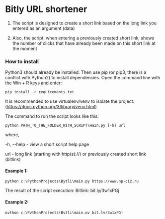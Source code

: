 # Bitly URL shortener

1. The script is designed to create a short link based on the long link you entered as an argument (data)

2. Also, the script, when entering a previously created short link, shows the number of clicks that have already
been made on this short link at the moment

### How to install

Python3 should already be installed. 
Then use pip (or pip3, there is a conflict with Python2) to install dependencies.
Open the command line with the Win + R keys and enter:
```
pip install -r requirements.txt
```
It is recommended to use virtualenv/venv to isolate the project.
(https://docs.python.org/3/library/venv.html)

The command to run the script looks like this:
```
python PATH_TO_THE_FOLDER_WITH_SCRIPT\маіп.ру [-h] url
```
where, 

 -h, --help - view a short script help page
 
 url - long link (starting with http(s)://) or previously created short link (bitlink)

#### Example 1:
```
python c:\PythonProjects\Bytli\main.py https://www.np-ciz.ru
```
The result of the script execution:
Bitlink: bit.ly/3w1xPGj

#### Example 2:
```
python c:\PythonProjects\Bytli\main.py bit.ly/3w1xPGj
```
The result of the script execution:
By the link bit.ly/3w1xPGj clicked 3 times(a)

### Project Goals
This code was written for educational purposes as part of an online course for web developers at [dvmn.org](https://dvmn.org/).



# Обрезка ссылок с помощью Битли

1. Скрипт предназначен для создания короткой ссылки на основании введенной вами в качестве аргумента (данных) 
длинной ссылки
  
2. Также скрипт при вводе ранее созданной короткой ссылки показывает количество переходов, которое на данный момент уже
осуществлялось по данной короткой ссылке

### Как установить?

Python3 должен быть уже установлен. 
Затем используйте pip (или pip3, есть конфликт с Python2) для установки зависимостей.
Открываем командную строку клавишами Win+R и вводим:
```
pip install -r requirements.txt
```
Рекомендуется использовать virtualenv/venv для изоляции проекта.
(https://docs.python.org/3/library/venv.html)

Команда на запуск скрипта выглядит так:
```
python ПУТЬ_К_ПАПКЕ_СО_СКРИПТОМ\main.py [-h] url
```
где,

  -h, --help - просмотр короткой страницы помощи по скрипту
  
  url - длинная ссылка (начиная с http(s)://) или ранее созданная короткая ссылка (bitlink)
  

#### Пример 1:
```
python c:\PythonProjects\Bytli\main.py https://www.np-ciz.ru
```
Результат выполнения скрипта:
Битлинк:  bit.ly/3w1xPGj

#### Пример 2:
```
python c:\PythonProjects\Bytli\main.py bit.ly/3w1xPGj
```
Результат выполнения скрипта:
По ссылке bit.ly/3w1xPGj перешли 3 раз(а)

### Цель проекта
Код написан в образовательных целях на онлайн-курсе для веб-разработчиков dvmn.org.
